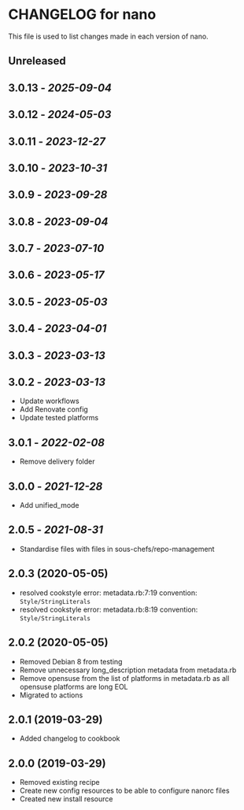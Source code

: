 # CHANGELOG for nano

This file is used to list changes made in each version of nano.

## Unreleased

## 3.0.13 - *2025-09-04*

## 3.0.12 - *2024-05-03*

## 3.0.11 - *2023-12-27*

## 3.0.10 - *2023-10-31*

## 3.0.9 - *2023-09-28*

## 3.0.8 - *2023-09-04*

## 3.0.7 - *2023-07-10*

## 3.0.6 - *2023-05-17*

## 3.0.5 - *2023-05-03*

## 3.0.4 - *2023-04-01*

## 3.0.3 - *2023-03-13*

## 3.0.2 - *2023-03-13*

- Update workflows
- Add Renovate config
- Update tested platforms

## 3.0.1 - *2022-02-08*

- Remove delivery folder

## 3.0.0 - *2021-12-28*

- Add unified_mode

## 2.0.5 - *2021-08-31*

- Standardise files with files in sous-chefs/repo-management

## 2.0.3 (2020-05-05)

- resolved cookstyle error: metadata.rb:7:19 convention: `Style/StringLiterals`
- resolved cookstyle error: metadata.rb:8:19 convention: `Style/StringLiterals`

## 2.0.2 (2020-05-05)

- Removed Debian 8 from testing
- Remove unnecessary long_description metadata from metadata.rb
- Remove opensuse from the list of platforms in metadata.rb as all opensuse platforms are long EOL
- Migrated to actions

## 2.0.1 (2019-03-29)

- Added changelog to cookbook

## 2.0.0 (2019-03-29)

- Removed existing recipe
- Create new config resources to be able to configure nanorc files
- Created new install resource
